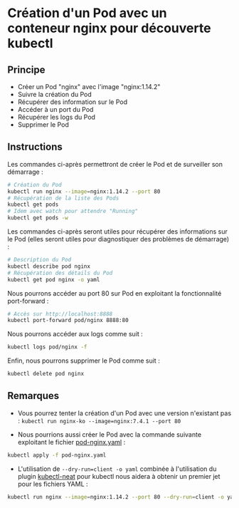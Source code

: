 # Création d'un Pod avec un conteneur nginx pour découverte kubectl

## Principe

* Créer un Pod "nginx" avec l'image "nginx:1.14.2"
* Suivre la création du Pod
* Récupérer des information sur le Pod
* Accéder à un port du Pod
* Récupérer les logs du Pod
* Supprimer le Pod

## Instructions

Les commandes ci-après permettront de créer le Pod et de surveiller son démarrage :

```bash
# Création du Pod
kubectl run nginx --image=nginx:1.14.2 --port 80
# Récupération de la liste des Pods
kubectl get pods
# Idem avec watch pour attendre "Running"
kubectl get pods -w
```

Les commandes ci-après seront utiles pour récupérer des informations sur le Pod (elles seront utiles pour diagnostiquer des problèmes de démarrage) :

```bash
# Description du Pod
kubectl describe pod nginx
# Récupération des détails du Pod
kubectl get pod nginx -o yaml
```

Nous pourrons accéder au port 80 sur Pod en exploitant la fonctionnalité port-forward :

```bash
# Accès sur http://localhost:8888
kubectl port-forward pod/nginx 8888:80
```

Nous pourrons accéder aux logs comme suit :

```bash
kubectl logs pod/nginx -f
```

Enfin, nous pourrons supprimer le Pod comme suit :

```bash
kubectl delete pod nginx
```

## Remarques

* Vous pourrez tenter la création d'un Pod avec une version n'existant pas : `kubectl run nginx-ko --image=nginx:7.4.1 --port 80`

* Nous pourrions aussi créer le Pod avec la commande suivante exploitant le fichier [pod-nginx.yaml](pod-nginx.yaml) :

```bash
kubectl apply -f pod-nginx.yaml
```

* L'utilisation de `--dry-run=client -o yaml` combinée à l'utilisation du plugin [kubectl-neat](https://github.com/itaysk/kubectl-neat#kubectl-neat) pour kubectl nous aidera à obtenir un premier jet pour les fichiers YAML :

```bash
kubectl run nginx --image=nginx:1.14.2 --port 80 --dry-run=client -o yaml | kubectl neat
```


